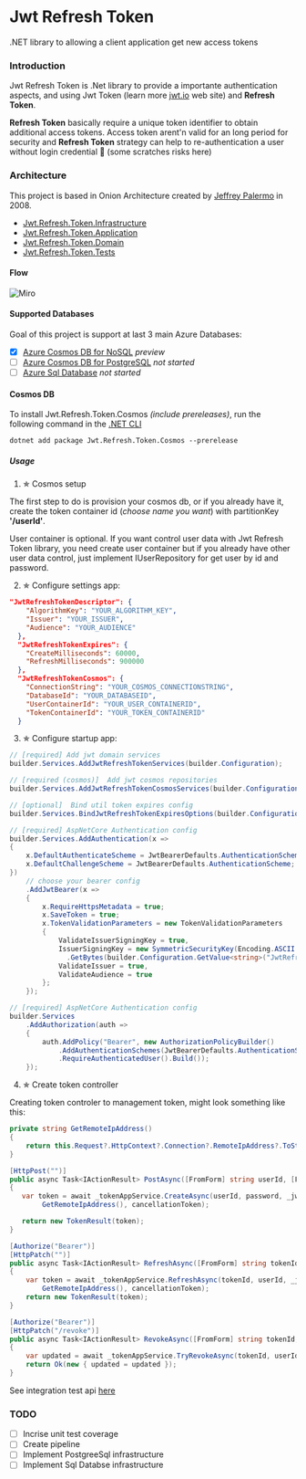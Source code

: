 # Jwt Refresh Token
.NET library to allowing a client application get new access tokens

### Introduction

Jwt Refresh Token is .Net library to provide a importante authentication aspects, and using Jwt Token (learn more [jwt.io](https://jwt.io) web site) 
and **Refresh Token**.

**Refresh Token** basically require a unique token identifier to obtain additional access tokens. Access token arent'n valid for an long period for security 
and **Refresh Token** strategy can help to re-authentication a user without login credential 🤔 (some scratches risks here)

### Architecture
This project is based in Onion Architecture created by [Jeffrey Palermo](https://jeffreypalermo.com/2008/07/the-onion-architecture-part-1/) in 2008.

* [Jwt.Refresh.Token.Infrastructure]()
* [Jwt.Refresh.Token.Application]()
* [Jwt.Refresh.Token.Domain]()
* [Jwt.Refresh.Token.Tests]()

#### Flow
![Miro](https://i.imgur.com/f8y4CGR.jpg)

#### Supported Databases
Goal of this project is support at last 3 main Azure Databases:
- [x] [Azure Cosmos DB for NoSQL](https://learn.microsoft.com/en-gb/azure/cosmos-db/nosql/quickstart-dotnet?tabs=azure-portal%2Cwindows%2Cpasswordless%2Csign-in-azure-cli) *preview*
- [ ] [Azure Cosmos DB for PostgreSQL](https://learn.microsoft.com/en-gb/azure/cosmos-db/postgresql/introduction) *not started*
- [ ] [Azure Sql Database](https://azure.microsoft.com/en-us/products/azure-sql/database/?&ef_id=CjwKCAjwiOCgBhAgEiwAjv5whFE2R0wjiJxJRIQlHjt35KZpzb_JowGvDnAvkdSRvg5VbBaeMBlmZhoCkP0QAvD_BwE:G:s&OCID=AIDcmmzmnb0182_SEM_CjwKCAjwiOCgBhAgEiwAjv5whFE2R0wjiJxJRIQlHjt35KZpzb_JowGvDnAvkdSRvg5VbBaeMBlmZhoCkP0QAvD_BwE:G:s&gclid=CjwKCAjwiOCgBhAgEiwAjv5whFE2R0wjiJxJRIQlHjt35KZpzb_JowGvDnAvkdSRvg5VbBaeMBlmZhoCkP0QAvD_BwE) *not started*

#### Cosmos DB
To install Jwt.Refresh.Token.Cosmos *(include prereleases)*, run the following command in the [.NET CLI](https://learn.microsoft.com/en-us/dotnet/core/tools/)
```
dotnet add package Jwt.Refresh.Token.Cosmos --prerelease
```
##### Usage

1. ✯ Cosmos setup

The first step to do is provision your cosmos db, or if you already have it, create the token container id (*choose name you want*) with partitionKey **'/userId'**.

User container is optional. If you want control user data with Jwt Refresh Token library, you need create user container but if you already have other
user data control, just implement IUserRepository for get user by id and password.

2. ✯ Configure settings app:
```json
"JwtRefreshTokenDescriptor": {
    "AlgorithmKey": "YOUR_ALGORITHM_KEY",
    "Issuer": "YOUR_ISSUER",
    "Audience": "YOUR_AUDIENCE"
  },
  "JwtRefreshTokenExpires": {
    "CreateMilliseconds": 60000,
    "RefreshMilliseconds": 900000
  },
  "JwtRefreshTokenCosmos": {
    "ConnectionString": "YOUR_COSMOS_CONNECTIONSTRING",
    "DatabaseId": "YOUR_DATABASEID",
    "UserContainerId": "YOUR_USER_CONTAINERID",
    "TokenContainerId": "YOUR_TOKEN_CONTAINERID"
  }
```

3. ✯ Configure startup app:
```csharp
// [required] Add jwt domain services
builder.Services.AddJwtRefreshTokenServices(builder.Configuration);

// [required (cosmos)]  Add jwt cosmos repositories
builder.Services.AddJwtRefreshTokenCosmosServices(builder.Configuration);

// [optional]  Bind util token expires config
builder.Services.BindJwtRefreshTokenExpiresOptions(builder.Configuration);

// [required] AspNetCore Authentication config
builder.Services.AddAuthentication(x =>
{
    x.DefaultAuthenticateScheme = JwtBearerDefaults.AuthenticationScheme;
    x.DefaultChallengeScheme = JwtBearerDefaults.AuthenticationScheme;
})
    // choose your bearer config 
    .AddJwtBearer(x =>
    {
        x.RequireHttpsMetadata = true;
        x.SaveToken = true;
        x.TokenValidationParameters = new TokenValidationParameters
        {
            ValidateIssuerSigningKey = true,
            IssuerSigningKey = new SymmetricSecurityKey(Encoding.ASCII
              .GetBytes(builder.Configuration.GetValue<string>("JwtRefreshTokenDescriptor:AlgorithmKey"))),
            ValidateIssuer = true,
            ValidateAudience = true
        };
    });

// [required] AspNetCore Authentication config
builder.Services
    .AddAuthorization(auth =>
    {
        auth.AddPolicy("Bearer", new AuthorizationPolicyBuilder()
            .AddAuthenticationSchemes(JwtBearerDefaults.AuthenticationScheme)
            .RequireAuthenticatedUser().Build());
    });
```

4. ✯ Create token controller

Creating token controler to management token, might look something like this:

```csharp
private string GetRemoteIpAddress()
{
    return this.Request?.HttpContext?.Connection?.RemoteIpAddress?.ToString();
}

[HttpPost("")]
public async Task<IActionResult> PostAsync([FromForm] string userId, [FromForm] string password, CancellationToken cancellationToken)
{
   var token = await _tokenAppService.CreateAsync(userId, password, _jwtRefreshTokenExpiresOptions.Value.CreateMilliseconds,
        GetRemoteIpAddress(), cancellationToken);

   return new TokenResult(token);
}

[Authorize("Bearer")]
[HttpPatch("")]
public async Task<IActionResult> RefreshAsync([FromForm] string tokenId, [FromForm] string userId, CancellationToken cancellationToken)
{
    var token = await _tokenAppService.RefreshAsync(tokenId, userId, _jwtRefreshTokenExpiresOptions.Value.RefreshMilliseconds,
        GetRemoteIpAddress(), cancellationToken);
    return new TokenResult(token);
}

[Authorize("Bearer")]
[HttpPatch("/revoke")]
public async Task<IActionResult> RevokeAsync([FromForm] string tokenId, [FromForm] string userId, CancellationToken cancellationToken)
{
    var updated = await _tokenAppService.TryRevokeAsync(tokenId, userId, GetRemoteIpAddress(), cancellationToken);
    return Ok(new { updated = updated });
}
```

See integration test api [here](https://github.com/brunobrandes/jwt-refresh-token/tree/main/src/Tests/Jwt.Refresh.Token.Tests.Integrations.Api)

### TODO

- [ ] Incrise unit test coverage
- [ ] Create pipeline
- [ ] Implement PostgreeSql infrastructure
- [ ] Implement Sql Databse infrastructure
